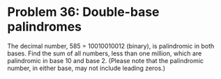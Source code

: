 # Problem 36: Double-base palindromes
The decimal number, 585 = 10010010012 (binary), is palindromic in both
bases. Find the sum of all numbers, less than one million, which are
palindromic in base 10 and base 2. (Please note that the palindromic
number, in either base, may not include leading zeros.)
